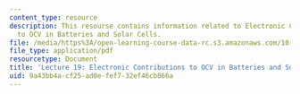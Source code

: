 ```yaml
---
content_type: resource
description: This resourse contains information related to Electronic Contributions
  to OCV in Batteries and Solar Cells.
file: /media/https%3A/open-learning-course-data-rc.s3.amazonaws.com/10-626-electrochemical-energy-systems-spring-2014/9a43bb4acf25ad0efef732ef46cb866a_MIT10_626S14_Lec19_MZB.pdf
file_type: application/pdf
resourcetype: Document
title: 'Lecture 19: Electronic Contributions to OCV in Batteries and Solar Cells'
uid: 9a43bb4a-cf25-ad0e-fef7-32ef46cb866a
---
```

